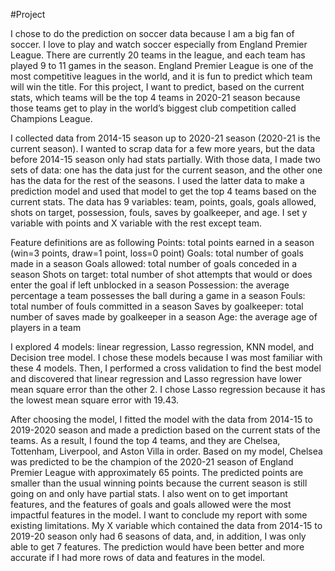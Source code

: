 #Project

I chose to do the prediction on soccer data because I am a big fan of soccer. I love to play and watch soccer especially from England Premier League. There are currently 20 teams in the league, and each team has played 9 to 11 games in the season. England Premier League is one of the most competitive leagues in the world, and it is fun to predict which team will win the title. For this project, I want to predict, based on the current stats, which teams will be the top 4 teams in 2020-21 season because those teams get to play in the world’s biggest club competition called Champions League. 

I collected data from 2014-15 season up to 2020-21 season (2020-21 is the current season). I wanted to scrap data for a few more years, but the data before 2014-15 season only had stats partially. With those data, I made two sets of data: one has the data just for the current season, and the other one has the data for the rest of the seasons. I used the latter data to make a prediction model and used that model to get the top 4 teams based on the current stats. The data has 9 variables: team, points, goals, goals allowed, shots on target, possession, fouls, saves by goalkeeper, and age. I set y variable with points and X variable with the rest except team.

Feature definitions are as following
Points: total points earned in a season (win=3 points, draw=1 point, loss=0 point)
Goals: total number of goals made in a season
Goals allowed: total number of goals conceded in a season 
Shots on target: total number of shot attempts that would or does enter the goal if left unblocked in a season
Possession: the average percentage a team possesses the ball during a game in a season
Fouls: total number of fouls committed in a season
Saves by goalkeeper: total number of saves made by goalkeeper in a season
Age: the average age of players in a team

I explored 4 models: linear regression, Lasso regression, KNN model, and Decision tree model. I chose these models because I was most familiar with these 4 models. Then, I performed a cross validation to find the best model and discovered that linear regression and Lasso regression have lower mean square error than the other 2. I chose Lasso regression because it has the lowest mean square error with 19.43. 

After choosing the model, I fitted the model with the data from 2014-15 to 2019-2020 season and made a prediction based on the current stats of the teams. As a result, I found the top 4 teams, and they are Chelsea, Tottenham, Liverpool, and Aston Villa in order. Based on my model, Chelsea was predicted to be the champion of the 2020-21 season of England Premier League with approximately 65 points. The predicted points are smaller than the usual winning points because the current season is still going on and only have partial stats. I also went on to get important features, and the features of goals and goals allowed were the most impactful features in the model.  I want to conclude my report with some existing limitations. My X variable which contained the data from 2014-15 to 2019-20 season only had 6 seasons of data, and, in addition, I was only able to get 7 features. The prediction would have been better and more accurate if I had more rows of data and features in the model.  

